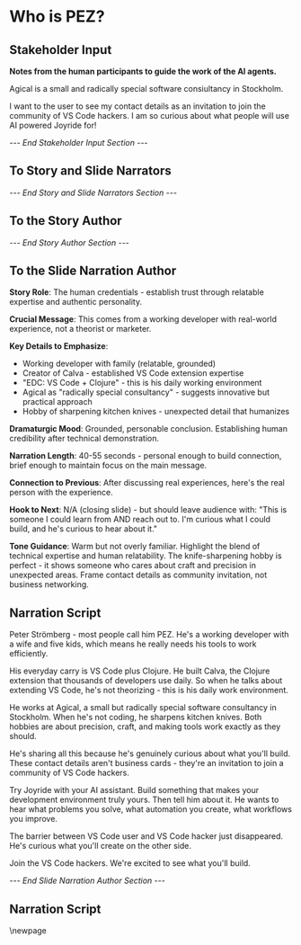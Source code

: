 # Who is PEZ?

## Stakeholder Input

**Notes from the human participants to guide the work of the AI agents.**

Agical is a small and radically special software consiultancy in Stockholm.

I want to the user to see my contact details as an invitation to join the community of VS Code hackers. I am so curious about what people will use AI powered Joyride for!

*--- End Stakeholder Input Section ---*

## To Story and Slide Narrators

*--- End Story and Slide Narrators Section ---*

## To the Story Author

*--- End Story Author Section ---*

## To the Slide Narration Author

**Story Role**: The human credentials - establish trust through relatable expertise and authentic personality.

**Crucial Message**: This comes from a working developer with real-world experience, not a theorist or marketer.

**Key Details to Emphasize**:
- Working developer with family (relatable, grounded)
- Creator of Calva - established VS Code extension expertise
- "EDC: VS Code + Clojure" - this is his daily working environment
- Agical as "radically special consultancy" - suggests innovative but practical approach
- Hobby of sharpening kitchen knives - unexpected detail that humanizes

**Dramaturgic Mood**: Grounded, personable conclusion. Establishing human credibility after technical demonstration.

**Narration Length**: 40-55 seconds - personal enough to build connection, brief enough to maintain focus on the main message.

**Connection to Previous**: After discussing real experiences, here's the real person with the experience.

**Hook to Next**: N/A (closing slide) - but should leave audience with: "This is someone I could learn from AND reach out to. I'm curious what I could build, and he's curious to hear about it."

**Tone Guidance**: Warm but not overly familiar. Highlight the blend of technical expertise and human relatability. The knife-sharpening hobby is perfect - it shows someone who cares about craft and precision in unexpected areas. Frame contact details as community invitation, not business networking.

## Narration Script

Peter Strömberg - most people call him PEZ. He's a working developer with a wife and five kids, which means he really needs his tools to work efficiently.

His everyday carry is VS Code plus Clojure. He built Calva, the Clojure extension that thousands of developers use daily. So when he talks about extending VS Code, he's not theorizing - this is his daily work environment.

He works at Agical, a small but radically special software consultancy in Stockholm. When he's not coding, he sharpens kitchen knives. Both hobbies are about precision, craft, and making tools work exactly as they should.

He's sharing all this because he's genuinely curious about what you'll build. These contact details aren't business cards - they're an invitation to join a community of VS Code hackers.

Try Joyride with your AI assistant. Build something that makes your development environment truly yours. Then tell him about it. He wants to hear what problems you solve, what automation you create, what workflows you improve.

The barrier between VS Code user and VS Code hacker just disappeared. He's curious what you'll create on the other side.

Join the VS Code hackers. We're excited to see what you'll build.

*--- End Slide Narration Author Section ---*

## Narration Script

\newpage
